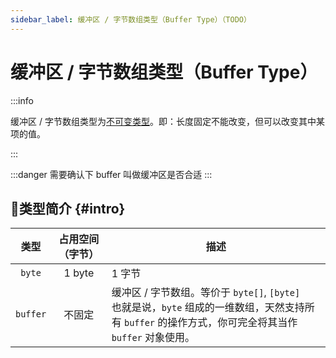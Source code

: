 ```yaml
---
sidebar_label: 缓冲区 / 字节数组类型（Buffer Type）（TODO）
---
```


# 缓冲区 / 字节数组类型（Buffer Type）

:::info

缓冲区 / 字节数组类型为[不可变类型](./#immutable-data-type)。即：长度固定不能改变，但可以改变其中某项的值。

:::

:::danger
需要确认下 buffer 叫做缓冲区是否合适
:::

## 🐳类型简介 {#intro}

|   类型   | 占用空间 （字节） | 描述                                                         |
| :------: | :---------------: | ------------------------------------------------------------ |
|  `byte`  |      1 byte       | 1 字节                                                       |
| `buffer` |      不固定       | 缓冲区 / 字节数组。等价于 `byte[]`, `[byte]` <br />也就是说，`byte` 组成的一维数组，天然支持所有 `buffer` 的操作方式，你可完全将其当作 `buffer` 对象使用。 |
